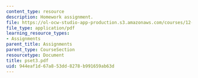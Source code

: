 ```yaml
---
content_type: resource
description: Homework assignment.
file: https://ol-ocw-studio-app-production.s3.amazonaws.com/courses/12-800-fluid-dynamics-of-the-atmosphere-and-ocean-fall-2004/944eaf1d67a853dd8278b991659ab63d_pset3.pdf
file_type: application/pdf
learning_resource_types:
- Assignments
parent_title: Assignments
parent_type: CourseSection
resourcetype: Document
title: pset3.pdf
uid: 944eaf1d-67a8-53dd-8278-b991659ab63d
---
```

